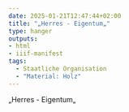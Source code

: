 ```yaml
---
date: 2025-01-21T12:47:44+02:00
title: "„Herres - Eigentum„"
type: hanger
outputs:
- html
- iiif-manifest
tags:
  - Staatliche Organisation
  - "Material: Holz"
---
```

„Herres - Eigentum„
